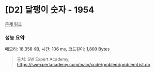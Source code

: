 # [D2] 달팽이 숫자 - 1954 

[문제 링크](https://swexpertacademy.com/main/code/problem/problemDetail.do?contestProbId=AV5PobmqAPoDFAUq) 

### 성능 요약

메모리: 18,356 KB, 시간: 106 ms, 코드길이: 1,800 Bytes



> 출처: SW Expert Academy, https://swexpertacademy.com/main/code/problem/problemList.do